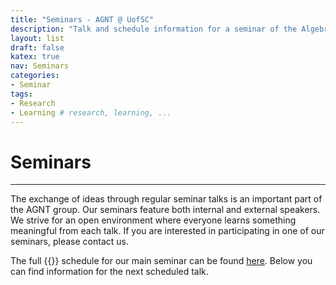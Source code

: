```yaml
---
title: "Seminars - AGNT @ UofSC"
description: "Talk and schedule information for a seminar of the Algebra, Geometry, and Number Theory group at the Univesity of South Carolina"
layout: list
draft: false
katex: true
nav: Seminars
categories:
- Seminar 
tags:
- Research 
- Learning # research, learning, ... 
---
```


# Seminars
----
The exchange of ideas through regular seminar talks is an important part of the AGNT group. Our seminars feature both internal and external speakers. We strive for an open environment where everyone learns something meaningful from each talk. If you are interested in participating in one of our seminars, please contact us. 

The full {{<year>}} schedule for our main seminar can be found [here]({{<year>}}/). Below you can find information for the next scheduled talk. 